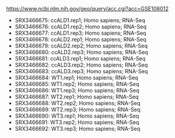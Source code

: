 
https://www.ncbi.nlm.nih.gov/geo/query/acc.cgi?acc=GSE108012

  - SRX3466675:  ccALD1.rep1; Homo sapiens; RNA-Seq
  - SRX3466676:  ccALD1.rep2; Homo sapiens; RNA-Seq
  - SRX3466677:  ccALD1.rep3; Homo sapiens; RNA-Seq
  - SRX3466678:  ccALD2.rep1; Homo sapiens; RNA-Seq
  - SRX3466679:  ccALD2.rep2; Homo sapiens; RNA-Seq
  - SRX3466680:  ccALD2.rep3; Homo sapiens; RNA-Seq
  - SRX3466681:  ccALD3.rep1; Homo sapiens; RNA-Seq
  - SRX3466682:  ccALD3.rep2; Homo sapiens; RNA-Seq
  - SRX3466683:  ccALD3.rep3; Homo sapiens; RNA-Seq
  - SRX3466684:  WT1.rep1; Homo sapiens; RNA-Seq
  - SRX3466685:  WT1.rep2; Homo sapiens; RNA-Seq
  - SRX3466686:  WT1.rep3; Homo sapiens; RNA-Seq
  - SRX3466687:  WT2.rep1; Homo sapiens; RNA-Seq
  - SRX3466688:  WT2.rep2; Homo sapiens; RNA-Seq
  - SRX3466689:  WT2.rep3; Homo sapiens; RNA-Seq
  - SRX3466690:  WT3.rep1; Homo sapiens; RNA-Seq
  - SRX3466691:  WT3.rep2; Homo sapiens; RNA-Seq
  - SRX3466692:  WT3.rep3; Homo sapiens; RNA-Seq

